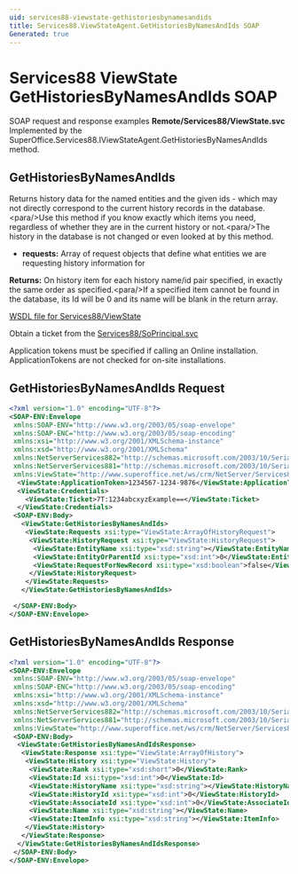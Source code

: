 ```yaml
---
uid: services88-viewstate-gethistoriesbynamesandids
title: Services88.ViewStateAgent.GetHistoriesByNamesAndIds SOAP
Generated: true
---
```


# Services88 ViewState GetHistoriesByNamesAndIds SOAP

SOAP request and response examples **Remote/Services88/ViewState.svc**
Implemented by the <see cref="M:SuperOffice.Services88.IViewStateAgent.GetHistoriesByNamesAndIds">SuperOffice.Services88.IViewStateAgent.GetHistoriesByNamesAndIds</see> method.

## GetHistoriesByNamesAndIds

Returns history data for the named entities and the given ids - which may not directly correspond to the current history records in the database.&lt;para/&gt;Use this method if you know exactly which items you need, regardless of whether they are in the current history or not.&lt;para/&gt;The history in the database is not changed or even looked at by this method.

* **requests:** Array of request objects that define what entities we are requesting history information for

**Returns:** On history item for each history name/id pair specified, in exactly the same order as specified.&lt;para/&gt;If a specified item cannot be found in the database, its Id will be 0 and its name will be blank in the return array.


[WSDL file for Services88/ViewState](../Services88-ViewState.md)

Obtain a ticket from the [Services88/SoPrincipal.svc](../SoPrincipal/index.md)

Application tokens must be specified if calling an Online installation. ApplicationTokens are not checked for on-site installations.

## GetHistoriesByNamesAndIds Request

```xml
<?xml version="1.0" encoding="UTF-8"?>
<SOAP-ENV:Envelope
 xmlns:SOAP-ENV="http://www.w3.org/2003/05/soap-envelope"
 xmlns:SOAP-ENC="http://www.w3.org/2003/05/soap-encoding"
 xmlns:xsi="http://www.w3.org/2001/XMLSchema-instance"
 xmlns:xsd="http://www.w3.org/2001/XMLSchema"
 xmlns:NetServerServices882="http://schemas.microsoft.com/2003/10/Serialization/Arrays"
 xmlns:NetServerServices881="http://schemas.microsoft.com/2003/10/Serialization/"
 xmlns:ViewState="http://www.superoffice.net/ws/crm/NetServer/Services88">
  <ViewState:ApplicationToken>1234567-1234-9876</ViewState:ApplicationToken>
  <ViewState:Credentials>
    <ViewState:Ticket>7T:1234abcxyzExample==</ViewState:Ticket>
  </ViewState:Credentials>
 <SOAP-ENV:Body>
   <ViewState:GetHistoriesByNamesAndIds>
    <ViewState:Requests xsi:type="ViewState:ArrayOfHistoryRequest">
     <ViewState:HistoryRequest xsi:type="ViewState:HistoryRequest">
      <ViewState:EntityName xsi:type="xsd:string"></ViewState:EntityName>
      <ViewState:EntityOrParentId xsi:type="xsd:int">0</ViewState:EntityOrParentId>
      <ViewState:RequestForNewRecord xsi:type="xsd:boolean">false</ViewState:RequestForNewRecord>
     </ViewState:HistoryRequest>
    </ViewState:Requests>
   </ViewState:GetHistoriesByNamesAndIds>

 </SOAP-ENV:Body>
</SOAP-ENV:Envelope>

```


## GetHistoriesByNamesAndIds Response

```xml
<?xml version="1.0" encoding="UTF-8"?>
<SOAP-ENV:Envelope
 xmlns:SOAP-ENV="http://www.w3.org/2003/05/soap-envelope"
 xmlns:SOAP-ENC="http://www.w3.org/2003/05/soap-encoding"
 xmlns:xsi="http://www.w3.org/2001/XMLSchema-instance"
 xmlns:xsd="http://www.w3.org/2001/XMLSchema"
 xmlns:NetServerServices882="http://schemas.microsoft.com/2003/10/Serialization/Arrays"
 xmlns:NetServerServices881="http://schemas.microsoft.com/2003/10/Serialization/"
 xmlns:ViewState="http://www.superoffice.net/ws/crm/NetServer/Services88">
 <SOAP-ENV:Body>
  <ViewState:GetHistoriesByNamesAndIdsResponse>
   <ViewState:Response xsi:type="ViewState:ArrayOfHistory">
    <ViewState:History xsi:type="ViewState:History">
     <ViewState:Rank xsi:type="xsd:short">0</ViewState:Rank>
     <ViewState:Id xsi:type="xsd:int">0</ViewState:Id>
     <ViewState:HistoryName xsi:type="xsd:string"></ViewState:HistoryName>
     <ViewState:HistoryId xsi:type="xsd:int">0</ViewState:HistoryId>
     <ViewState:AssociateId xsi:type="xsd:int">0</ViewState:AssociateId>
     <ViewState:Name xsi:type="xsd:string"></ViewState:Name>
     <ViewState:ItemInfo xsi:type="xsd:string"></ViewState:ItemInfo>
    </ViewState:History>
   </ViewState:Response>
  </ViewState:GetHistoriesByNamesAndIdsResponse>
 </SOAP-ENV:Body>
</SOAP-ENV:Envelope>

```

